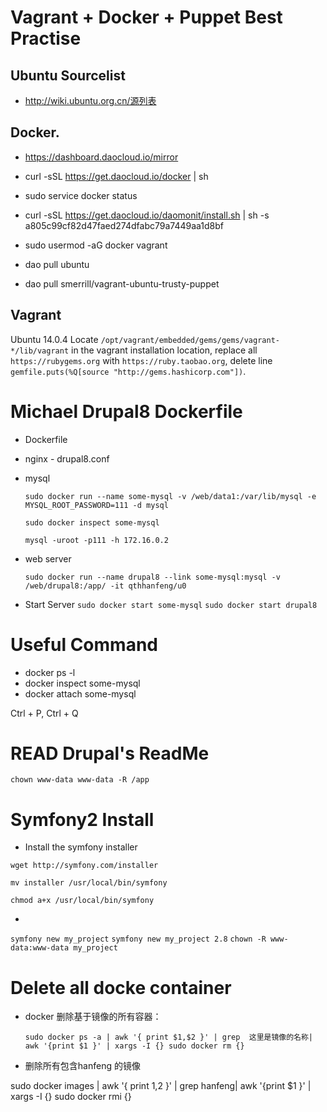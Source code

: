 # Vagrant + Docker + Puppet Best Practise

## Ubuntu Sourcelist
- http://wiki.ubuntu.org.cn/源列表

## Docker. 
- https://dashboard.daocloud.io/mirror

- curl -sSL https://get.daocloud.io/docker | sh
- sudo service docker status
- curl -sSL https://get.daocloud.io/daomonit/install.sh | sh -s a805c99cf82d47faed274dfabc79a7449aa1d8bf 
- sudo usermod -aG docker vagrant
- dao pull ubuntu
- dao pull smerrill/vagrant-ubuntu-trusty-puppet

## Vagrant
Ubuntu 14.0.4 
Locate `/opt/vagrant/embedded/gems/gems/vagrant-*/lib/vagrant` in the vagrant installation location, replace all `https://rubygems.org` with `https://ruby.taobao.org`, delete line `gemfile.puts(%Q[source "http://gems.hashicorp.com"])`.


# Michael Drupal8 Dockerfile


- Dockerfile
- nginx - drupal8.conf

- mysql

	`sudo docker run --name some-mysql -v /web/data1:/var/lib/mysql -e MYSQL_ROOT_PASSWORD=111 -d mysql`
	
	`sudo docker inspect some-mysql`
	
	`mysql -uroot -p111 -h 172.16.0.2`
- web server

	`sudo docker run --name drupal8 --link some-mysql:mysql -v /web/drupal8:/app/ -it qthhanfeng/u0`
- Start Server
	`sudo docker start some-mysql`
	`sudo docker start drupal8`

# Useful Command

- docker ps -l
- docker inspect some-mysql
- docker attach some-mysql

Ctrl + P, Ctrl + Q

# READ  Drupal's ReadMe
 `chown www-data www-data -R /app`


# Symfony2 Install

-  Install the symfony installer

  `wget http://symfony.com/installer`

 `mv installer /usr/local/bin/symfony`


  `chmod a+x /usr/local/bin/symfony` 

- 

  `symfony new my_project`
  `symfony new my_project 2.8`
  `chown -R www-data:www-data my_project`
# Delete all docke container
- docker 删除基于镜像的所有容器：

    `sudo docker ps -a | awk '{ print $1,$2 }' | grep  这里是镜像的名称| awk '{print $1 }' | xargs -I {} sudo docker rm {}`


- 删除所有包含hanfeng 的镜像

sudo docker images | awk '{ print $1,$2 }' | grep hanfeng| awk '{print $1 }' | xargs -I {} sudo docker rmi {}
